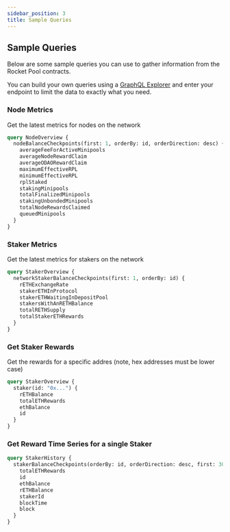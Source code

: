 ```yaml
---
sidebar_position: 3
title: Sample Queries
---
```


## Sample Queries

Below are some sample queries you can use to gather information from the Rocket Pool contracts.

You can build your own queries using a [GraphQL Explorer](https://graphiql-online.com/graphiql) and enter your endpoint to limit the data to exactly what you need.

### Node Metrics

Get the latest metrics for nodes on the network

```graphql
query NodeOverview {
  nodeBalanceCheckpoints(first: 1, orderBy: id, orderDirection: desc) {
    averageFeeForActiveMinipools
    averageNodeRewardClaim
    averageODAORewardClaim
    maximumEffectiveRPL
    minimumEffectiveRPL
    rplStaked
    stakingMinipools
    totalFinalizedMinipools
    stakingUnbondedMinipools
    totalNodeRewardsClaimed
    queuedMinipools
  }
}
```

### Staker Metrics

Get the latest metrics for stakers on the network

```graphql
query StakerOverview {
  networkStakerBalanceCheckpoints(first: 1, orderBy: id) {
    rETHExchangeRate
    stakerETHInProtocol
    stakerETHWaitingInDepositPool
    stakersWithAnRETHBalance
    totalRETHSupply
    totalStakerETHRewards
  }
}
```

### Get Staker Rewards

Get the rewards for a specific addres (note, hex addresses must be lower case)

```graphql
query StakerOverview {
  staker(id: "0x...") {
    rETHBalance
    totalETHRewards
    ethBalance
    id
  }
}
```

### Get Reward Time Series for a single Staker

```graphql
query StakerHistory {
  stakerBalanceCheckpoints(orderBy: id, orderDirection: desc, first: 30, where: { stakerId: "0x...." }) {
    totalETHRewards
    id
    ethBalance
    rETHBalance
    stakerId
    blockTime
    block
  }
}
```
